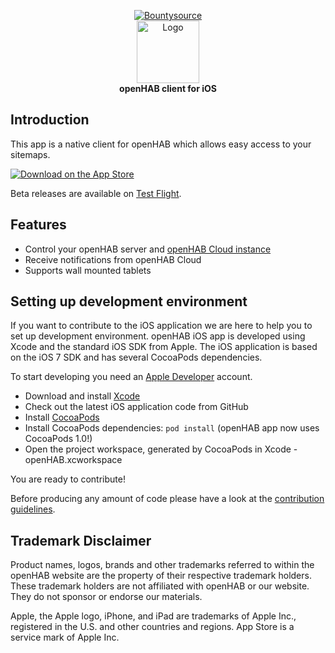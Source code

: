 <p align="center">
    <a href="https://www.bountysource.com/teams/openhab/issues?tracker_ids=860186"><img alt="Bountysource" src="https://www.bountysource.com/badge/tracker?tracker_id=860186"></a> 
    <br>
    <img alt="Logo" src="openHAB/Images.xcassets/AppIcon.appiconset/icon-120x120.png" width="100">
    <br>
    <b>openHAB client for iOS</b>
</p>

## Introduction

This app is a native client for openHAB which allows easy access to your sitemaps.

<a href="https://itunes.apple.com/us/app/openhab/id492054521?ls=1&mt=8"><img src="https://developer.apple.com/app-store/marketing/guidelines/images/badge-example-preferred.png" alt="Download on the App Store"></a>

Beta releases are available on [Test Flight](https://testflight.apple.com/join/563WBakc).

## Features
* Control your openHAB server and [openHAB Cloud instance](https://github.com/openhab/openhab-cloud)
* Receive notifications from openHAB Cloud
* Supports wall mounted tablets

## Setting up development environment

If you want to contribute to the iOS application we are here to help you to set up
development environment. openHAB iOS app is developed using Xcode and the standard iOS SDK from Apple.
The iOS application is based on the iOS 7 SDK and has several CocoaPods dependencies.

To start developing you need an [Apple Developer](https://developer.apple.com/devcenter/ios/index.action) account.

- Download and install [Xcode](https://developer.apple.com/xcode/downloads/)
- Check out the latest iOS application code from GitHub
- Install [CocoaPods](http://cocoapods.org/)
- Install CocoaPods dependencies: `pod install` (openHAB app now uses CocoaPods 1.0!)
- Open the project workspace, generated by CocoaPods in Xcode - openHAB.xcworkspace

You are ready to contribute!

Before producing any amount of code please have a look at the [contribution guidelines](https://github.com/openhab/openhab.ios/blob/master/CONTRIBUTING.md).

## Trademark Disclaimer

Product names, logos, brands and other trademarks referred to within the openHAB website are the
property of their respective trademark holders. These trademark holders are not affiliated with
openHAB or our website. They do not sponsor or endorse our materials.

Apple, the Apple logo, iPhone, and iPad are trademarks of Apple Inc., registered in the U.S. and other countries and regions. App Store is a service mark of Apple Inc.
